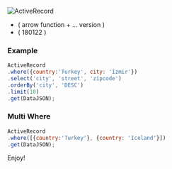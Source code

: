 ![ActiveRecord](https://github.com/aykutkardas/Active-Record/blob/master/logo.png?raw=true)
+ ( arrow function + ... version ) 
+ ( 180122 ) 

### Example
```js
ActiveRecord
.where({country:'Turkey', city: 'Izmir'})
.select('city', 'street', 'zipcode')
.orderBy('city', 'DESC')
.limit(10)
.get(DataJSON);
```

### Multi Where
```js
ActiveRecord
.where([{country:'Turkey'}, {country: 'Iceland'}])
.get(DataJSON);
```

Enjoy!
